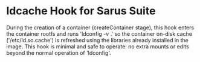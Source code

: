 # ldcache Hook for Sarus Suite

During the creation of a container (createContainer stage), this hook enters the container rootfs and runs 'ldconfig -v .' so the container on-disk cache ('/etc/ld.so.cache') is refreshed using the libraries already installed in the image. This hook is minimal and safe to operate: no extra mounts or edits beyond the normal operation of 'ldconfig'.

